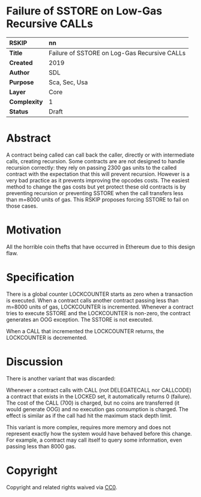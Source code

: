 # Failure of SSTORE on Low-Gas Recursive CALLs

|RSKIP          |nn           |
| :------------ |:-------------|
|**Title**      |Failure of SSTORE on Log-Gas Recursive CALLs |
|**Created**    |2019 |
|**Author**     |SDL |
|**Purpose**    |Sca, Sec, Usa |
|**Layer**      |Core |
|**Complexity** |1 |
|**Status**     |Draft |

# **Abstract**

A contract being called can call back the caller, directly or with intermediate calls, creating recursion. Some contracts are are not designed to handle recursion correctly: they rely on passing 2300 gas units to the called contract with the expectation that this will prevent recursion. However is a very bad practice as it prevents improving the opcodes costs. The easiest method to change the gas costs but yet protect these old contracts is by preventing recursion or preventing SSTORE when the call transfers less than m=8000 units of gas. This RSKIP proposes forcing SSTORE to fail on those cases.

# **Motivation**

All the horrible coin thefts that have occurred in Ethereum due to this design flaw.

# **Specification**

There is a global counter LOCKCOUNTER starts as zero when a transaction is executed. When a contract calls another contract passing less than m=8000 units of gas, LOCKCOUNTER is incremented. Whenever a contract tries to execute SSTORE and the LOCKCOUNTER is non-zero, the contract generates an OOG exception. The SSTORE is not executed. 

When a CALL that incremented the LOCKCOUNTER returns, the LOCKCOUNTER is decremented. 

# **Discussion**

There is another variant that was discarded: 

Whenever a contract calls with CALL (not DELEGATECALL nor CALLCODE) a contract that exists in the LOCKED set, it automatically returns 0 (failure). The cost of the CALL (700) is charged, but no coins are transferred (it would generate OOG) and no execution gas consumption is charged. The effect is similar as if the call had hit the maximum stack depth limit.   

This variant is more complex, requires more memory and does not represent exactly how the system would have behaved before this change. For example, a contract may call itself to query some information, even passing less than 8000 gas.


# **Copyright**

Copyright and related rights waived via [CC0](https://creativecommons.org/publicdomain/zero/1.0/).
